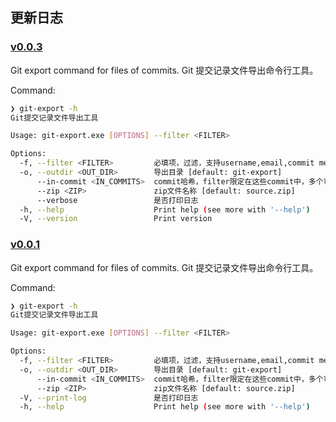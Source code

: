 ## 更新日志

### [v0.0.3](https://github.com/ddki/git-export/releases/tag/v0.0.3)

Git export command for files of commits. Git 提交记录文件导出命令行工具。 

Command:
```sh
❯ git-export -h
Git提交记录文件导出工具

Usage: git-export.exe [OPTIONS] --filter <FILTER>

Options:
  -f, --filter <FILTER>         必填项，过滤，支持username,email,commit message...
  -o, --outdir <OUT_DIR>        导出目录 [default: git-export]
      --in-commit <IN_COMMITS>  commit哈希，filter限定在这些commit中，多个可以使用逗号分隔
      --zip <ZIP>               zip文件名称 [default: source.zip]
      --verbose                 是否打印日志
  -h, --help                    Print help (see more with '--help')
  -V, --version                 Print version
```


### [v0.0.1](https://github.com/ddki/git-export/releases/tag/v0.0.1)

Git export command for files of commits. Git 提交记录文件导出命令行工具。 

Command:
```sh
❯ git-export -h
Git提交记录文件导出工具

Usage: git-export.exe [OPTIONS] --filter <FILTER>

Options:
  -f, --filter <FILTER>         必填项，过滤，支持username,email,commit message...
  -o, --outdir <OUT_DIR>        导出目录 [default: git-export]
      --in-commit <IN_COMMITS>  commit哈希，filter限定在这些commit中，多个可以使用逗号分隔
      --zip <ZIP>               zip文件名称 [default: source.zip]
  -V, --print-log               是否打印日志
  -h, --help                    Print help (see more with '--help')
```